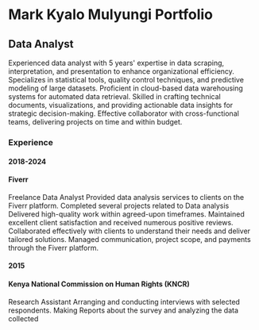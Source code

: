 # Mark Kyalo Mulyungi Portfolio
## Data Analyst
Experienced data analyst with 5 years' expertise in data scraping, interpretation, and presentation to enhance organizational efficiency. Specializes in statistical tools, quality control techniques, and predictive modeling of large datasets. Proficient in cloud-based data warehousing systems for automated data retrieval. Skilled in crafting technical documents, visualizations, and providing actionable data insights for strategic decision-making. Effective collaborator with cross-functional teams, delivering projects on time and within budget.

### Experience
#### 2018-2024
#### Fiverr
Freelance Data Analyst
Provided data analysis services to clients on the Fiverr platform. Completed several projects related to Data analysis
Delivered high-quality work within agreed-upon timeframes.
Maintained excellent client satisfaction and received numerous positive reviews. Collaborated effectively with clients to understand their needs and deliver tailored solutions.
Managed communication, project scope, and payments through the Fiverr platform.


#### 2015
#### Kenya National Commission on Human Rights (KNCR)
Research Assistant
Arranging and conducting interviews with selected respondents. Making Reports about the survey and analyzing the data collected

